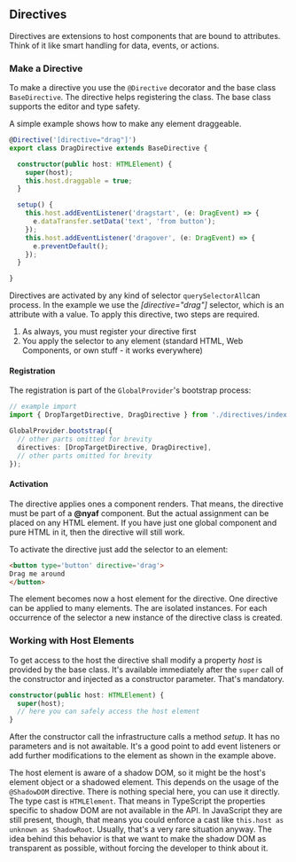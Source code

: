 ## Directives

Directives are extensions to host components that are bound to attributes. Think of it like smart handling for data, events, or actions.

### Make a Directive

To make a directive you use the `@Directive` decorator and the base class `BaseDirective`. The directive helps registering the class. The base class supports the editor and type safety.

A simple example shows how to make any element draggeable.

~~~ts
@Directive('[directive="drag"]')
export class DragDirective extends BaseDirective {

  constructor(public host: HTMLElement) {
    super(host);
    this.host.draggable = true;
  }

  setup() {
    this.host.addEventListener('dragstart', (e: DragEvent) => {
      e.dataTransfer.setData('text', 'from button');
    });
    this.host.addEventListener('dragover', (e: DragEvent) => {
      e.preventDefault();
    });
  }

}
~~~

Directives are activated by any kind of selector `querySelectorAll`can process. In the example we use the *[directive="drag"]* selector, which is an attribute with a value. To apply this directive, two steps are required.

1. As always, you must register your directive first
2. You apply the selector to any element (standard HTML, Web Components, or own stuff - it works everywhere)

#### Registration

The registration is part of the `GlobalProvider`'s bootstrap process:

~~~ts
// example import
import { DropTargetDirective, DragDirective } from './directives/index';

GlobalProvider.bootstrap({
  // other parts omitted for brevity
  directives: [DropTargetDirective, DragDirective],
  // other parts omitted for brevity
});
~~~


#### Activation

The directive applies ones a component renders. That means, the directive must be part of a **@nyaf** component. But the actual assignment can be placed on any HTML element. If you have just one global component and pure HTML in it, then the directive will still work.

To activate the directive just add the selector to an element:

~~~html
<button type='button' directive='drag'>
Drag me around
</button>
~~~

The element becomes now a host element for the directive. One directive can be applied to many elements. The are isolated instances. For each occurrence of the selector a new instance of the directive class is created.

### Working with Host Elements

To get access to the host the directive shall modify a property *host* is provided by the base class. It's available immediately after the `super` call of the constructor and injected as a constructor parameter. That's mandatory.

~~~ts
constructor(public host: HTMLElement) {
  super(host);
  // here you can safely access the host element
}
~~~

After the constructor call the infrastructure calls a method *setup*. It has no parameters and is not awaitable. It's a good point to add event listeners or add further modifications to the element as shown in the example above.

The host element is aware of a shadow DOM, so it might be the host's element object or a shadowed element. This depends on the usage of the `@ShadowDOM` directive. There is nothing special here, you can use it directly. The type cast is `HTMLElement`. That means in TypeScript the properties specific to shadow DOM are not available in the API. In JavaScript they are still present, though, that means you could enforce a cast like `this.host as unknown as ShadowRoot`. Usually, that's a very rare situation anyway. The idea behind this behavior is that we want to make the shadow DOM as transparent as possible, without forcing the developer to think about it.

